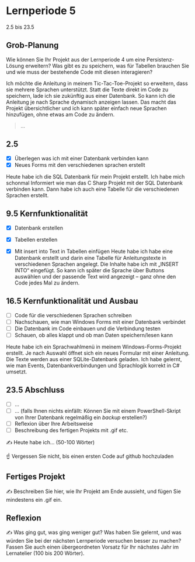 # Lernperiode 5

2.5 bis 23.5

## Grob-Planung

Wie können Sie Ihr Projekt aus der Lernperiode 4 um eine Persistenz-Lösung erweitern? Was gibt es zu speichern, was für Tabellen brauchen Sie und wie muss der bestehende Code mit diesen interagieren?

Ich möchte die Anleitung in meinem Tic-Tac-Toe-Projekt so erweitern, dass sie mehrere Sprachen unterstützt. Statt die Texte direkt im Code zu speichern, lade ich sie zukünftig aus einer Datenbank. So kann ich die Anleitung je nach Sprache dynamisch anzeigen lassen. Das macht das Projekt übersichtlicher und ich kann später einfach neue Sprachen hinzufügen, ohne etwas am Code zu ändern.



> ...

## 2.5

- [x] Überlegen was ich mit einer Datenbank verbinden kann
- [x] Neues Forms mit den verschiedenen sprachen erstellt

Heute habe ich die SQL Datenbank für mein Projekt erstellt. Ich habe mich schonmal Informiert wie man das C Sharp Projekt mit der SQL Datenbank verbinden kann. Dann habe ich auch eine Tabelle für die verschiedenen Sprachen erstellt.



## 9.5 Kernfunktionalität

- [x] Datenbank erstellen
- [x] Tabellen erstellen 
- [x] Mit insert into Text in Tabellen einfügen
Heute habe ich habe eine Datenbank erstellt und darin eine Tabelle für Anleitungstexte in verschiedenen Sprachen angelegt. Die Inhalte habe ich mit „INSERT INTO“ eingefügt. So kann ich später die Sprache über Buttons auswählen und der passende Text wird angezeigt – ganz ohne den Code jedes Mal zu ändern.
  

## 16.5 Kernfunktionalität und Ausbau

- [ ] Code für die verschiedenen Sprachen schreiben 
- [ ]  Nachschauen, wie man Windows Forms mit einer Datenbank verbindet
- [ ] Die Datenbank im Code einbauen und die Verbindung testen
- [ ] Schauen, ob alles klappt und ob man Daten speichern/lesen kann

Heute habe ich ein Sprachwahlmenü in meinem Windows-Forms-Projekt erstellt. Je nach Auswahl öffnet sich ein neues Formular mit einer Anleitung. Die Texte werden aus einer SQLite-Datenbank geladen. Ich habe gelernt, wie man Events, Datenbankverbindungen und Sprachlogik korrekt in C# umsetzt.


## 23.5 Abschluss

- [ ] ...
- [ ] ... (falls Ihnen nichts einfällt: Können Sie mit einem PowerShell-Skript von Ihrer Datenbank regelmäßig ein *backup* erstellen?)
- [ ] Reflexion über Ihre Arbeitsweise
- [ ] Beschreibung des fertigen Projekts mit .gif etc.

✍️ Heute habe ich... (50-100 Wörter)

☝️ Vergessen Sie nicht, bis einen ersten Code auf github hochzuladen

## Fertiges Projekt

✍️ Beschreiben Sie hier, wie Ihr Projekt am Ende aussieht, und fügen Sie mindestens ein .gif ein.

## Reflexion

✍️ Was ging gut, was ging weniger gut? Was haben Sie gelernt, und was würden Sie bei der nächsten Lernperiode versuchen besser zu machen? Fassen Sie auch einen übergeordneten Vorsatz für Ihr nächstes Jahr im Lernatelier (100 bis 200 Wörter).
